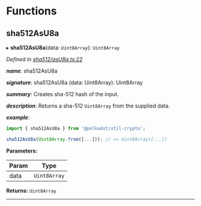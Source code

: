 

# Functions

<a id="sha512asu8a"></a>

##  sha512AsU8a

▸ **sha512AsU8a**(data: *`Uint8Array`*): `Uint8Array`

*Defined in [sha512/asU8a.ts:22](https://github.com/polkadot-js/common/blob/dc07e26/packages/util-crypto/src/sha512/asU8a.ts#L22)*

*__name__*: sha512AsU8a

*__signature__*: sha512AsU8a (data: Uint8Array): Uint8Array

*__summary__*: Creates sha-512 hash of the input.

*__description__*: Returns a sha-512 `Uint8Array` from the supplied data.

*__example__*:   

```javascript
import { sha512AsU8a } from '@polkadot/util-crypto';

sha512AsU8a(Uint8Array.from([...])); // => Uint8Array([...])
```

**Parameters:**

| Param | Type |
| ------ | ------ |
| data | `Uint8Array` |

**Returns:** `Uint8Array`

___

